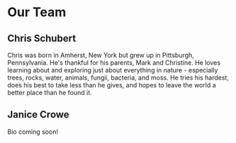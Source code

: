 # Our Team

## Chris Schubert

Chris was born in Amherst, New York but grew up in Pittsburgh, Pennsylvania.  He's thankful for his parents, Mark and Christine.  He loves learning about and exploring just about everything in nature - especially trees, rocks, water, animals, fungii, bacteria, and moss.  He tries his hardest, does his best to take less than he gives, and hopes to leave the world a better place than he found it.  

## Janice Crowe

Bio coming soon!

